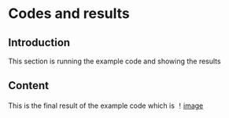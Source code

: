# Codes and results

## Introduction
This section is running the example code and showing the results

## Content
This is the final result of the example code which is ！[image](https://github.com/haoli123456/Project-SLAM/blob/b00ebb80365474e27fb593e6a1292880e34ef6c5/Figure1.jpg)
